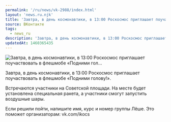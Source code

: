 ```yaml
---
permalink: '/ru/news/vk-2988/index.html'
layout: 'news.ru.njk'
title: 'Завтра, в день космонавтики, в 13:00 Роскосмос приглашает поучаствовать в флешмобе «Подними гол'
source: ВКонтакте
tags:
  - news_ru
description: 'Завтра, в день космонавтики, в 13:00 Роскосмос приглашает поучаствовать в флешмобе «Подними гол…'
updatedAt: 1460365435
---
```

![Завтра, в день космонавтики, в 13:00 Роскосмос приглашает поучаствовать в флешмобе «Подними гол…](https://sun9-14.userapi.com/impf/c636523/v636523484/8df/T4YvcKzpFcw.jpg?size=1280x720&quality=96&sign=a27f7fe59ad501b249bd37713bbaf01a&c_uniq_tag=w7LfvM7vFbe40fWGiuqotVF44DoLwjiJTlpEdRSo8pg&type=album)

Завтра, в день космонавтики, в 13:00 Роскосмос приглашает поучаствовать в флешмобе «Подними голову!».

Встречаются участники на Советской площади. На месте будет установлена специальная ракета, а участники смогут запустить воздушные шары.

Если решили пойти, напишите имя, курс и номер группы Лёше. Это поможет организаторам: vk.com/ikocs

